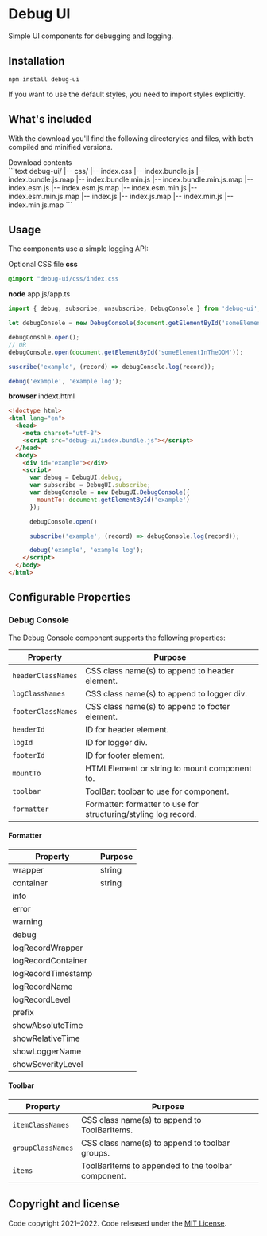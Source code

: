 # Debug UI

Simple UI components for debugging and logging.

## Installation

```
npm install debug-ui
```

If you want to use the default styles, you need to import styles explicitly.

## What's included

With the download you'll find the following directoryies and files, with both compiled and minified versions.

<detail>
    <summary>Download contents</summary>
    ```text
    debug-ui/
    |-- css/
      |-- index.css
    |-- index.bundle.js
    |-- index.bundle.js.map
    |-- index.bundle.min.js
    |-- index.bundle.min.js.map
    |-- index.esm.js
    |-- index.esm.js.map
    |-- index.esm.min.js
    |-- index.esm.min.js.map
    |-- index.js
    |-- index.js.map
    |-- index.min.js
    |-- index.min.js.map
    ```
</detail>

## Usage

The components use a simple logging API:

Optional CSS file
**css**
```css
@import "debug-ui/css/index.css
```

**node**
app.js/app.ts
```js
import { debug, subscribe, unsubscribe, DebugConsole } from 'debug-ui';

let debugConsole = new DebugConsole(document.getElementById('someElementInTheDOM'));

debugConsole.open();
// OR
debugConsole.open(document.getElementById('someElementInTheDOM'));

suscribe('example', (record) => debugConsole.log(record));

debug('example', 'example log');
```

**browser**
indext.html
```html
<!doctype html>
<html lang="en">
  <head>
    <meta charset="utf-8">
    <script src="debug-ui/index.bundle.js"></script>
  </head>
  <body>
    <div id="example"></div>
    <script>
      var debug = DebugUI.debug;
      var subscribe = DebugUI.subscribe;
      var debugConsole = new DebugUI.DebugConsole({
        mountTo: document.getElementById('example')
      });

      debugConsole.open()

      subscribe('example', (record) => debugConsole.log(record));

      debug('example', 'example log');
    </script>
  </body>
</html>
```

## Configurable Properties

### Debug Console

The Debug Console component supports the following properties:

Property              | Purpose
--------------------- | -------------
`headerClassNames`    | CSS class name(s) to append to header element.
`logClassNames`       | CSS class name(s) to append to logger div.
`footerClassNames`    | CSS class name(s) to append to footer element.
`headerId`            | ID for header element.
`logId`               | ID for logger div.
`footerId`            | ID for footer element. 
`mountTo`             | HTMLElement or string to mount component to.
`toolbar`             | ToolBar: toolbar to use for component.
`formatter`           | Formatter: formatter to use for structuring/styling log record.

#### Formatter

Property              | Purpose
--------------------- | -------------
wrapper               | string
container             | string
info                  | 
error                 |
warning               |
debug                 |
logRecordWrapper      |
logRecordContainer    |
logRecordTimestamp    |
logRecordName         |
logRecordLevel        |
prefix                |
showAbsoluteTime      |
showRelativeTime      |
showLoggerName        |
showSeverityLevel     |

#### Toolbar

Property              | Purpose
--------------------- | -------------
`itemClassNames`      | CSS class name(s) to append to ToolBarItems.
`groupClassNames`     | CSS class name(s) to append to toolbar groups.
`items`               | ToolBarItems to appended to the toolbar component.

## Copyright and license

Code copyright 2021–2022. Code released under the [MIT License](https://github.com/ivanmucyongabo/debug-ui/blob/main/LICENSE).